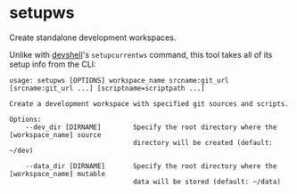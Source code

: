 # setupws

Create standalone development workspaces.

Unlike with [devshell](./devshell.md)'s `setupcurrentws` command, this tool takes all of its setup info from the CLI:

```
usage: setupws [OPTIONS] workspace_name srcname:git_url [srcname:git_url ...] [scriptname=scriptpath ...]

Create a development workspace with specified git sources and scripts.

Options:
    --dev_dir [DIRNAME]        Specify the root directory where the [workspace_name] source
                               directory will be created (default: ~/dev)

    --data_dir [DIRNAME]       Specify the root directory where the [workspace_name] mutable 
                               data will be stored (default: ~/data)

```


